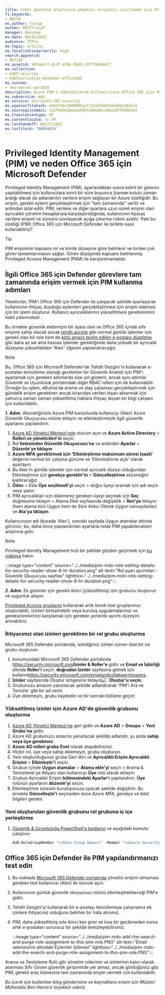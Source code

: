 ```yaml
---
title: Siber güvenlik araçlarına yönetici erişimini sınırlamak için Office 365 için Microsoft Defender'da Azure Privileged Identity Management (PIM) kullanın.
f1.keywords:
- NOCSH
ms.author: tracyp
author: MSFTTracyP
manager: dansimp
ms.date: 09/03/2021
audience: ITPro
ms.topic: article
ms.localizationpriority: high
search.appverid:
- MET150
ms.assetid: 56fee1c7-dc37-470e-9b09-33fff6d94617
ms.collection:
- m365-security
- m365initiative-defender-office365
ms.custom:
- seo-marvel-apr2020
description: Azure PIM'i tümleştirerek kullanıcılara Office 365 için Microsoft Defender'da yükseltilmiş ayrıcalık görevleri gerçekleştirmeleri için tam zamanında ve sınırlı erişim vermek ve verilerinize yönelik riski azaltmayı öğrenin.
ms.subservice: mdo
ms.service: microsoft-365-security
ms.openlocfilehash: ed82f1bcf609605acf72cb33387b4439dc16e5c3
ms.sourcegitcommit: 12af9e8e3a6eaa090fda9e98ccb831dff65863a4
ms.translationtype: MT
ms.contentlocale: tr-TR
ms.lasthandoff: 09/27/2022
ms.locfileid: "68054676"
---
```

<!--A-->
# <a name="privileged-identity-management-pim-and-why-to-use-it-with-microsoft-defender-for-office-365"></a>Privileged Identity Management (PIM) ve neden Office 365 için Microsoft Defender

Privileged Identity Management (PIM), ayarlandıktan sonra belirli bir görevin yapılabilmesi için kullanıcılara sınırlı bir süre boyunca (zaman kutulu zaman aralığı olarak da adlandırılır) verilere erişim sağlayan bir Azure özelliğidir. Bu erişim, gerekli eylemi gerçekleştirmek için "tam zamanında" verilir ve ardından iptal edilir. PIM, verilere ve diğer ayarlara uzun süreli erişimi olan ayrıcalıklı yönetim hesaplarıyla karşılaştırıldığında, kullanıcının hassas verilere erişimi ve süresini sınırlayarak açığa çıkarma riskini azaltır. Peki bu özelliği (PIM) Office 365 için Microsoft Defender ile birlikte nasıl kullanabiliriz?

> [!TIP]
> PIM erişiminin kapsamı rol ve kimlik düzeyine göre belirlenir ve birden çok görev tamamlanmasını sağlar. Görev düzeyinde kapsamı belirlenmiş Privileged Access Management (PAM) ile karıştırılmamalıdır.

## <a name="steps-to-use-pim-to-grant-just-in-time-access-to-defender-for-office-365-related-tasks"></a>İlgili Office 365 için Defender görevlere tam zamanında erişim vermek için PIM kullanma adımları

Yöneticiler, PIM'i Office 365 için Defender ile çalışacak şekilde ayarlayarak kullanıcının ihtiyaç duyduğu eylemleri gerçekleştirmesi için erişim istemesi için bir işlem oluşturur. Kullanıcı ayrıcalıklarının yükseltilmesi gereksinimini *haklı çıkarmalıdır* .

Bu örnekte güvenlik ekibimizin bir üyesi olan ve Office 365 içinde sıfır erişime sahip olacak ancak [tehdit avcılığı](threat-hunting-in-threat-explorer.md) gibi normal günlük işlemler için gerekli olan bir role hem de [kötü amaçlı teslim edilen e-postayı düzeltme](remediate-malicious-email-delivered-office-365.md) gibi daha az sık ama hassas işlemler gerektiğinde daha yüksek bir ayrıcalık düzeyine yükseltebilen "Alex" öğesini yapılandıracağız.

> [!NOTE]
> Bu, Office 365 için Microsoft Defender'de Tehdit Gezgini'ni kullanarak e-postaları temizleme olanağı gerektiren bir Güvenlik Analisti için PIM'i ayarlamak için gereken adımlarda size yol gösterir, ancak aynı adımlar Güvenlik ve Uyumluluk portalındaki diğer RBAC rolleri için de kullanılabilir. Örneğin bu işlem, eBulma'da arama ve olay çalışması gerçekleştirmek için gündelik erişim gerektiren ancak kiracıdan verileri dışarı aktarmak için yalnızca zaman zaman yükseltilmiş haklara ihtiyaç duyan bir bilgi çalışanı için kullanılabilir.

***1. Adım***. Aboneliğinizin Azure PIM konsolunda kullanıcıyı (Alex) Azure Güvenlik Okuyucusu rolüne ekleyin ve etkinleştirmeyle ilgili güvenlik ayarlarını yapılandırın.

1. [Azure AD Yönetici Merkezi'nde](https://aad.portal.azure.com/) oturum açın ve **Azure Active Directory** > **Rolleri ve yöneticileri'ni** seçin.
2. Rol **listesinden Güvenlik Okuyucusu'na** ve ardından **Ayarlar** > **Düzenle'ye tıklayın**
3. **Azure MFA** **gerektirmek için 'Etkinleştirme maksimum süresi (saat)**' değerini normal bir çalışma gününe ve 'Etkinleştirme açık' olarak ayarlayın.
4. Bu Alex'in günlük işlemler için normal ayrıcalık düzeyi olduğundan Etkinleştirme için **gerekçe gerektir'in** > **Güncelleştirme** seçeneğini kaldıracağız.
5. **Ödev** >  Ekle **Üye seçilmedi'yi** seçin > doğru üyeyi aramak için adı seçin veya yazın.
6. PIM ayrıcalıkları için eklemeniz gereken üyeyi seçmek için **Seç** düğmesine tıklayın > Atama Ekle sayfasında değişiklik > **İleri'ye** tıklayın (hem atama türü *Uygun* hem de *Süre Kalıcı Olarak Uygun* varsayılanlar) ve **Ata'ya tıklayın**.

Kullanıcınızın adı (burada 'Alex'), sonraki sayfada Uygun atamalar altında görünür; bu, daha önce yapılandırılan ayarlarla rolde PIM yapabilecekleri anlamına gelir.

> [!NOTE]
> Privileged Identity Management hızlı bir şekilde gözden geçirmek için [bu videoya](https://www.youtube.com/watch?v=VQMAg0sa_lE) bakın.

:::image type="content" source="../../media/pim-mdo-role-setting-details-for-security-reader-show-8-hr-duration.png" alt-text="Rol ayarı ayrıntıları - Güvenlik Okuyucusu sayfası" lightbox="../../media/pim-mdo-role-setting-details-for-security-reader-show-8-hr-duration.png":::

***2. Adım***. Ek görevler için gerekli ikinci (yükseltilmiş) izin grubunu oluşturun ve uygunluk atayın.

[Privileged Access gruplarını](/azure/active-directory/privileged-identity-management/groups-features) kullanarak artık kendi özel gruplarımızı oluşturabilir, izinleri birleştirebilir veya kuruluş uygulamalarınızı ve gereksinimlerinizi karşılamak için gereken yerlerde ayrıntı düzeyini artırabiliriz.

### <a name="create-a-role-group-requiring-the-permissions-we-need"></a>İhtiyacımız olan izinleri gerektiren bir rol grubu oluşturma

Microsoft 365 Defender portalında, istediğimiz izinleri içeren özel bir rol grubu oluşturun.

1. konumundaki Microsoft 365 Defender portalında <https://security.microsoft.com>**İzinler & Roller'e** gidin ve **Email ve İşbirliği** altında **Roller'i** seçin. **doğrudan İzinler** sayfasına gitmek için kullanın<https://security.microsoft.com/emailandcollabpermissions>.
2. **İzinler** sayfasında Oluştur simgesine tıklayın![.](../../media/m365-cc-sc-create-icon.png) **Oluştur'u seçin**.
3. Grubunuzu amacını yansıtacak şekilde adlandırarak 'PIM'i Ara ve Temizle' gibi bir ad verin.
4. Üye eklemeyin, grubu kaydedin ve bir sonraki bölüme geçin!

### <a name="create-the-security-group-in-azure-ad-for-elevated-permissions"></a>Yükseltilmiş izinler için Azure AD'de güvenlik grubunu oluşturma

1. [Azure AD Yönetici Merkezi'ne](https://aad.portal.azure.com/) geri gidin ve **Azure AD** >  **Groups** > **Yeni Grubu'na** gidin.
2. Azure AD grubunuzu amacını yansıtacak şekilde adlandır, şu anda **sahip veya üye gerekmez**.
3. **Azure AD rolleri gruba** **Evet** olarak atayabilirsiniz.
4. Hiçbir rol, üye veya sahip eklemeyin, grubu oluşturun.
5. Yeni oluşturduğunuz gruba Geri dön ve **Ayrıcalıklı Erişim Ayrıcalıklı Erişimi** > **Etkinleştir'i** seçin.
6. Grubun içinde **Uygun atamalar** > **Atama ekle'yi** seçin > Arama & Temizleme'ye ihtiyacı olan kullanıcıyı **Üye** rolü olarak ekleyin.
7. Grubun Ayrıcalıklı Erişim **bölmesindeki Ayarlar'ı** yapılandırın. **Üye** rolünün ayarlarını **düzenle'yi** seçin.
8. Etkinleştirme süresini kuruluşunuza uyacak şekilde değiştirin. Bu örnekte **Güncelleştir'i** seçmeden önce *Azure MFA*, *gerekçe* ve *bilet bilgileri* gerekir.

### <a name="nest-the-newly-created-security-group-into-the-role-group"></a>Yeni oluşturulan güvenlik grubunu rol grubuna iç içe yerleştirme

1. [Güvenlik & Uyumluluğu PowerShell'e bağlanın](/powershell/exchange/connect-to-scc-powershell) ve aşağıdaki komutu çalıştırın:

   ```powershell
   Add-RoleGroupMember "<<Role Group Name>>" -Member "<<Azure Security Group>>"`
   ```

## <a name="test-your-configuration-of-pim-with-defender-for-office-365"></a>Office 365 için Defender ile PIM yapılandırmanızı test edin

1. Bu noktada [Microsoft 365 Defender portalında](/microsoft-365/security/defender/overview-security-center) yönetici erişimi olmaması gereken test kullanıcısı (Alex) ile oturum açın.
2. Kullanıcının günlük güvenlik okuyucusu rolünü etkinleştirebileceği PIM'e gidin.
3. Tehdit Gezgini'yi kullanarak bir e-postayı temizlemeye çalışırsanız ek izinlere ihtiyacınız olduğunu belirten bir hata alırsınız.
4. PIM, daha yükseltilmiş role ikinci kez girer ve kısa bir gecikmeden sonra artık e-postaları sorunsuz bir şekilde temizleyebilirsiniz.

   :::image type="content" source="../../media/pim-mdo-add-the-search-and-purge-role-assignment-to-this-pim-role.PNG" alt-text="Email sekmesinin altındaki Eylemler bölmesi" lightbox="../../media/pim-mdo-add-the-search-and-purge-role-assignment-to-this-pim-role.PNG":::

Arama ve Temizleme Rolü gibi yönetim rollerinin ve izinlerinin kalıcı olarak atanması Sıfır Güven güvenlik girişiminde yer almaz, ancak gördüğünüz gibi PIM, gerekli araç kümesine tam zamanında erişim vermek için kullanılabilir.

*Bu içerik için kullanılan blog gönderisine ve kaynaklara erişim için Müşteri Mühendisi Ben Harris'e teşekkür ederiz.*

<!--A-->
